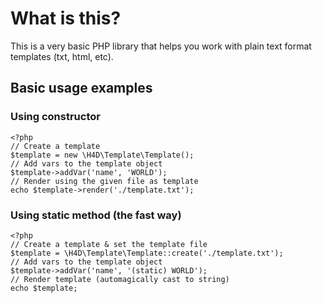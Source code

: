 # What is this?

This is a very basic PHP library that helps you work with plain text format templates (txt, html, etc).

## Basic usage examples

### Using constructor

    <?php
    // Create a template
    $template = new \H4D\Template\Template();
    // Add vars to the template object
    $template->addVar('name', 'WORLD');
    // Render using the given file as template
    echo $template->render('./template.txt');
    
### Using static method (the fast way)
  
    <?php
    // Create a template & set the template file
    $template = \H4D\Template\Template::create('./template.txt');
    // Add vars to the template object
    $template->addVar('name', '(static) WORLD');
    // Render template (automagically cast to string)
    echo $template;
    
    